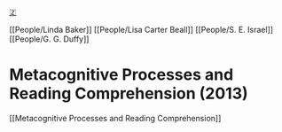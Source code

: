 [🇿](zotero://select/library/items/EN79CSUS)

[[People/Linda Baker]] [[People/Lisa Carter Beall]] [[People/S. E. Israel]] [[People/G. G. Duffy]] 
# Metacognitive Processes and Reading Comprehension (2013)

[[Metacognitive Processes and Reading Comprehension]]